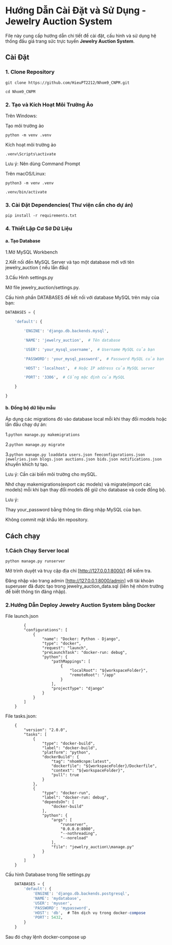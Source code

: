 # Hướng Dẫn Cài Đặt và Sử Dụng - Jewelry Auction System

File này cung cấp hướng dẫn chi tiết để cài đặt, cấu hình và sử dụng hệ thống đấu giá trang sức trực tuyến **Jewelry Auction System**.

## Cài Đặt

### 1. Clone Repository

`git clone https://github.com/HieuPT2212/Nhom9_CNPM.git`

`cd Nhom9_CNPM`

### 2. Tạo và Kích Hoạt Môi Trường Ảo

Trên Windows:

Tạo môi trường ảo

`python -m venv .venv`

Kích hoạt môi trường ảo

`.venv\Scripts\activate`

Lưu ý: Nên dùng Command Prompt

Trên macOS/Linux:

`python3 -m venv .venv`

`.venv/bin/activate`

### 3. Cài Đặt Dependencies( Thư viện cần cho dự án)

`pip install -r requirements.txt`

### 4. Thiết Lập Cơ Sở Dữ Liệu

#### a. Tạo Database

1.Mở MySQL Workbench

2.Kết nối đến MySQL Server và tạo một database mới với tên jewelry_auction ( nếu lần đầu)

3.Cấu Hình settings.py

Mở file jewelry_auction/settings.py.

Cấu hình phần DATABASES để kết nối với database MySQL trên máy của bạn:

```python
DATABASES = {

    'default': {

        'ENGINE': 'django.db.backends.mysql',

        'NAME': 'jewelry_auction',  # Tên database

        'USER': 'your_mysql_username',  # Username MySQL của bạn

        'PASSWORD': 'your_mysql_password',  # Password MySQL của bạn

        'HOST': 'localhost',  # Hoặc IP address của MySQL server

        'PORT': '3306',  # Cổng mặc định của MySQL

    }

}
```

#### b. Đồng bộ dữ liệu mẫu

Áp dụng các migrations đó vào database local mỗi khi thay đổi models hoặc lần đầu chạy dự án:

1.`python manage.py makemigrations`

2.`python manage.py migrate`

3.`python manage.py loaddata users.json feeconfigurations.json jewelries.json blogs.json auctions.json bids.json notifications.json` khuyến khích tự tạo.

Lưu ý: Cần cài biến môi trường cho mySQL.

Nhớ chạy makemigrations(export các models) và migrate(import các models) mỗi khi bạn thay đổi models để giữ cho database và code đồng bộ.

Lưu ý:

Thay your_password bằng thông tin đăng nhập MySQL của bạn.

Không commit mật khẩu lên repository.

## Cách chạy

### 1.Cách Chạy Server local

`python manage.py runserver`

Mở trình duyệt và truy cập địa chỉ [http://127.0.0.1:8000/] để kiểm tra.

Đăng nhập vào trang admin [http://127.0.0.1:8000/admin] với tài khoản superuser đã được tạo trong jewelry_auction_data.sql (liên hệ nhóm trưởng để biết thông tin đăng nhập).

### 2.Hướng Dẫn Deploy Jewelry Auction System bằng Docker

File launch.json

```docker
        {
        "configurations": [
            {
                "name": "Docker: Python - Django",
                "type": "docker",
                "request": "launch",
                "preLaunchTask": "docker-run: debug",
                "python": {
                    "pathMappings": [
                        {
                            "localRoot": "${workspaceFolder}",
                            "remoteRoot": "/app"
                        }
                    ],
                    "projectType": "django"
                }
            }
        ]
    }
```

File tasks.json:

```docker
    {
        "version": "2.0.0",
        "tasks": [
            {
                "type": "docker-build",
                "label": "docker-build",
                "platform": "python",
                "dockerBuild": {
                    "tag": "nhom9cnpm:latest",
                    "dockerfile": "${workspaceFolder}/Dockerfile",
                    "context": "${workspaceFolder}",
                    "pull": true
                }
            },
            {
                "type": "docker-run",
                "label": "docker-run: debug",
                "dependsOn": [
                    "docker-build"
                ],
                "python": {
                    "args": [
                        "runserver",
                        "0.0.0.0:8000",
                        "--nothreading",
                        "--noreload"
                    ],
                    "file": "jewelry_auction\\manage.py"
                }
            }
        ]
    }
```

Cấu hình Database trong file settings.py

```sql
    DATABASES = {
        'default': {
            'ENGINE': 'django.db.backends.postgresql',
            'NAME': 'mydatabase',
            'USER': 'myuser',
            'PASSWORD': 'mypassword',
            'HOST': 'db',  # Tên dịch vụ trong docker-compose
            'PORT': 5432,
        }
    }
```

Sau đó chạy lệnh docker-compose up
